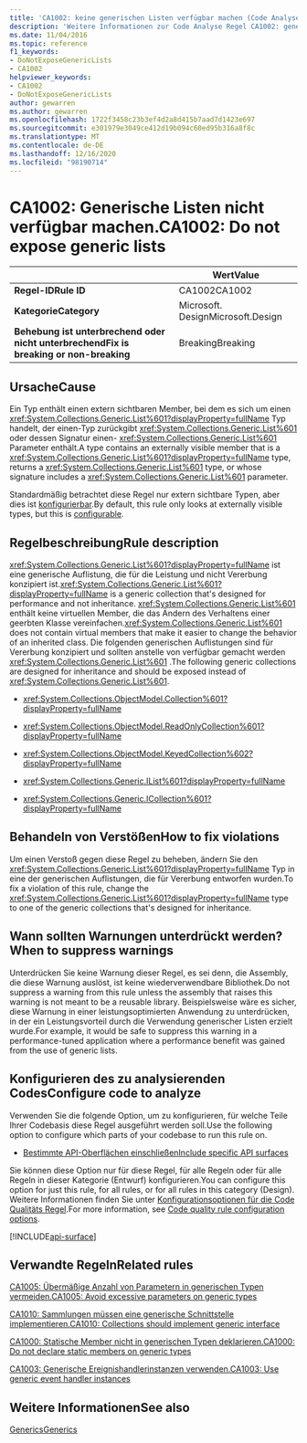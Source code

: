 ```yaml
---
title: 'CA1002: keine generischen Listen verfügbar machen (Code Analyse)'
description: 'Weitere Informationen zur Code Analyse Regel CA1002: generische Listen nicht verfügbar machen'
ms.date: 11/04/2016
ms.topic: reference
f1_keywords:
- DoNotExposeGenericLists
- CA1002
helpviewer_keywords:
- CA1002
- DoNotExposeGenericLists
author: gewarren
ms.author: gewarren
ms.openlocfilehash: 1722f3458c23b3ef4d2a8d415b7aad7d1423e697
ms.sourcegitcommit: e301979e3049ce412d19b094c60ed95b316a8f8c
ms.translationtype: MT
ms.contentlocale: de-DE
ms.lasthandoff: 12/16/2020
ms.locfileid: "98190714"
---
```

# <a name="ca1002-do-not-expose-generic-lists"></a><span data-ttu-id="70818-103">CA1002: Generische Listen nicht verfügbar machen.</span><span class="sxs-lookup"><span data-stu-id="70818-103">CA1002: Do not expose generic lists</span></span>

| | <span data-ttu-id="70818-104">Wert</span><span class="sxs-lookup"><span data-stu-id="70818-104">Value</span></span> |
|-|-|
| <span data-ttu-id="70818-105">**Regel-ID**</span><span class="sxs-lookup"><span data-stu-id="70818-105">**Rule ID**</span></span> |<span data-ttu-id="70818-106">CA1002</span><span class="sxs-lookup"><span data-stu-id="70818-106">CA1002</span></span>|
| <span data-ttu-id="70818-107">**Kategorie**</span><span class="sxs-lookup"><span data-stu-id="70818-107">**Category**</span></span> |<span data-ttu-id="70818-108">Microsoft. Design</span><span class="sxs-lookup"><span data-stu-id="70818-108">Microsoft.Design</span></span>|
| <span data-ttu-id="70818-109">**Behebung ist unterbrechend oder nicht unterbrechend**</span><span class="sxs-lookup"><span data-stu-id="70818-109">**Fix is breaking or non-breaking**</span></span> |<span data-ttu-id="70818-110">Breaking</span><span class="sxs-lookup"><span data-stu-id="70818-110">Breaking</span></span>|

## <a name="cause"></a><span data-ttu-id="70818-111">Ursache</span><span class="sxs-lookup"><span data-stu-id="70818-111">Cause</span></span>

<span data-ttu-id="70818-112">Ein Typ enthält einen extern sichtbaren Member, bei dem es sich um einen <xref:System.Collections.Generic.List%601?displayProperty=fullName> Typ handelt, der einen-Typ zurückgibt <xref:System.Collections.Generic.List%601> oder dessen Signatur einen- <xref:System.Collections.Generic.List%601> Parameter enthält.</span><span class="sxs-lookup"><span data-stu-id="70818-112">A type contains an externally visible member that is a <xref:System.Collections.Generic.List%601?displayProperty=fullName> type, returns a <xref:System.Collections.Generic.List%601> type, or whose signature includes a <xref:System.Collections.Generic.List%601> parameter.</span></span>

<span data-ttu-id="70818-113">Standardmäßig betrachtet diese Regel nur extern sichtbare Typen, aber dies ist [konfigurierbar](#configure-code-to-analyze).</span><span class="sxs-lookup"><span data-stu-id="70818-113">By default, this rule only looks at externally visible types, but this is [configurable](#configure-code-to-analyze).</span></span>

## <a name="rule-description"></a><span data-ttu-id="70818-114">Regelbeschreibung</span><span class="sxs-lookup"><span data-stu-id="70818-114">Rule description</span></span>

<span data-ttu-id="70818-115"><xref:System.Collections.Generic.List%601?displayProperty=fullName> ist eine generische Auflistung, die für die Leistung und nicht Vererbung konzipiert ist.</span><span class="sxs-lookup"><span data-stu-id="70818-115"><xref:System.Collections.Generic.List%601?displayProperty=fullName> is a generic collection that's designed for performance and not inheritance.</span></span> <span data-ttu-id="70818-116"><xref:System.Collections.Generic.List%601> enthält keine virtuellen Member, die das Ändern des Verhaltens einer geerbten Klasse vereinfachen.</span><span class="sxs-lookup"><span data-stu-id="70818-116"><xref:System.Collections.Generic.List%601> does not contain virtual members that make it easier to change the behavior of an inherited class.</span></span> <span data-ttu-id="70818-117">Die folgenden generischen Auflistungen sind für Vererbung konzipiert und sollten anstelle von verfügbar gemacht werden <xref:System.Collections.Generic.List%601> .</span><span class="sxs-lookup"><span data-stu-id="70818-117">The following generic collections are designed for inheritance and should be exposed instead of <xref:System.Collections.Generic.List%601>.</span></span>

- <xref:System.Collections.ObjectModel.Collection%601?displayProperty=fullName>

- <xref:System.Collections.ObjectModel.ReadOnlyCollection%601?displayProperty=fullName>

- <xref:System.Collections.ObjectModel.KeyedCollection%602?displayProperty=fullName>

- <xref:System.Collections.Generic.IList%601?displayProperty=fullName>

- <xref:System.Collections.Generic.ICollection%601?displayProperty=fullName>

## <a name="how-to-fix-violations"></a><span data-ttu-id="70818-118">Behandeln von Verstößen</span><span class="sxs-lookup"><span data-stu-id="70818-118">How to fix violations</span></span>

<span data-ttu-id="70818-119">Um einen Verstoß gegen diese Regel zu beheben, ändern Sie den <xref:System.Collections.Generic.List%601?displayProperty=fullName> Typ in eine der generischen Auflistungen, die für Vererbung entworfen wurden.</span><span class="sxs-lookup"><span data-stu-id="70818-119">To fix a violation of this rule, change the <xref:System.Collections.Generic.List%601?displayProperty=fullName> type to one of the generic collections that's designed for inheritance.</span></span>

## <a name="when-to-suppress-warnings"></a><span data-ttu-id="70818-120">Wann sollten Warnungen unterdrückt werden?</span><span class="sxs-lookup"><span data-stu-id="70818-120">When to suppress warnings</span></span>

<span data-ttu-id="70818-121">Unterdrücken Sie keine Warnung dieser Regel, es sei denn, die Assembly, die diese Warnung auslöst, ist keine wiederverwendbare Bibliothek.</span><span class="sxs-lookup"><span data-stu-id="70818-121">Do not suppress a warning from this rule unless the assembly that raises this warning is not meant to be a reusable library.</span></span> <span data-ttu-id="70818-122">Beispielsweise wäre es sicher, diese Warnung in einer leistungsoptimierten Anwendung zu unterdrücken, in der ein Leistungsvorteil durch die Verwendung generischer Listen erzielt wurde.</span><span class="sxs-lookup"><span data-stu-id="70818-122">For example, it would be safe to suppress this warning in a performance-tuned application where a performance benefit was gained from the use of generic lists.</span></span>

## <a name="configure-code-to-analyze"></a><span data-ttu-id="70818-123">Konfigurieren des zu analysierenden Codes</span><span class="sxs-lookup"><span data-stu-id="70818-123">Configure code to analyze</span></span>

<span data-ttu-id="70818-124">Verwenden Sie die folgende Option, um zu konfigurieren, für welche Teile Ihrer Codebasis diese Regel ausgeführt werden soll.</span><span class="sxs-lookup"><span data-stu-id="70818-124">Use the following option to configure which parts of your codebase to run this rule on.</span></span>

- [<span data-ttu-id="70818-125">Bestimmte API-Oberflächen einschließen</span><span class="sxs-lookup"><span data-stu-id="70818-125">Include specific API surfaces</span></span>](#include-specific-api-surfaces)

<span data-ttu-id="70818-126">Sie können diese Option nur für diese Regel, für alle Regeln oder für alle Regeln in dieser Kategorie (Entwurf) konfigurieren.</span><span class="sxs-lookup"><span data-stu-id="70818-126">You can configure this option for just this rule, for all rules, or for all rules in this category (Design).</span></span> <span data-ttu-id="70818-127">Weitere Informationen finden Sie unter [Konfigurationsoptionen für die Code Qualitäts Regel](../code-quality-rule-options.md).</span><span class="sxs-lookup"><span data-stu-id="70818-127">For more information, see [Code quality rule configuration options](../code-quality-rule-options.md).</span></span>

[!INCLUDE[api-surface](~/includes/code-analysis/api-surface.md)]

## <a name="related-rules"></a><span data-ttu-id="70818-128">Verwandte Regeln</span><span class="sxs-lookup"><span data-stu-id="70818-128">Related rules</span></span>

[<span data-ttu-id="70818-129">CA1005: Übermäßige Anzahl von Parametern in generischen Typen vermeiden.</span><span class="sxs-lookup"><span data-stu-id="70818-129">CA1005: Avoid excessive parameters on generic types</span></span>](ca1005.md)

[<span data-ttu-id="70818-130">CA1010: Sammlungen müssen eine generische Schnittstelle implementieren.</span><span class="sxs-lookup"><span data-stu-id="70818-130">CA1010: Collections should implement generic interface</span></span>](ca1010.md)

[<span data-ttu-id="70818-131">CA1000: Statische Member nicht in generischen Typen deklarieren.</span><span class="sxs-lookup"><span data-stu-id="70818-131">CA1000: Do not declare static members on generic types</span></span>](ca1000.md)

[<span data-ttu-id="70818-132">CA1003: Generische Ereignishandlerinstanzen verwenden.</span><span class="sxs-lookup"><span data-stu-id="70818-132">CA1003: Use generic event handler instances</span></span>](ca1003.md)

## <a name="see-also"></a><span data-ttu-id="70818-133">Weitere Informationen</span><span class="sxs-lookup"><span data-stu-id="70818-133">See also</span></span>

[<span data-ttu-id="70818-134">Generics</span><span class="sxs-lookup"><span data-stu-id="70818-134">Generics</span></span>](../../../csharp/programming-guide/generics/index.md)
